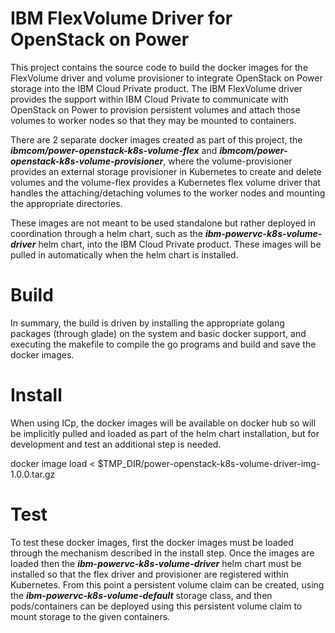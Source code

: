 # IBM FlexVolume Driver for OpenStack on Power


This project contains the source code to build the docker images for the FlexVolume driver and volume provisioner to integrate OpenStack on Power storage into the IBM Cloud Private product.  The IBM FlexVolume driver provides the support within IBM Cloud Private to communicate with OpenStack on Power to provision persistent volumes and attach those volumes to worker nodes so that they may be mounted to containers.

There are 2 separate docker images created as part of this project, the *__ibmcom/power-openstack-k8s-volume-flex__* and *__ibmcom/power-openstack-k8s-volume-provisioner__*, where the volume-provisioner provides an external storage provisioner in Kubernetes to create and delete volumes and the volume-flex provides a Kubernetes flex volume driver that handles the attaching/detaching volumes to the worker nodes and mounting the appropriate directories.

These images are not meant to be used standalone but rather deployed in coordination through a helm chart, such as the *__ibm-powervc-k8s-volume-driver__* helm chart, into the IBM Cloud Private product.  These images will be pulled in automatically when the helm chart is installed.

# Build
  In summary, the build is driven by installing the appropriate golang packages (through glade) on the system and basic docker support, and executing the makefile to compile the go programs and build and save the docker images. 

# Install
When using ICp, the docker images will be available on docker hub so will be implicitly pulled and loaded as part of the helm chart installation, but for development and test an additional step is needed.  

  docker image load < $TMP_DIR/power-openstack-k8s-volume-driver-img-1.0.0.tar.gz

# Test
To test these docker images, first the docker images must be loaded through the mechanism described in the install step.  Once the images are loaded then the *__ibm-powervc-k8s-volume-driver__* helm chart must be installed so that the flex driver and provisioner are registered within Kubernetes.  From this point a persistent volume claim can be created, using the *__ibm-powervc-k8s-volume-default__* storage class, and then pods/containers can be deployed using this persistent volume claim to mount storage to the given containers.
